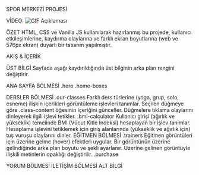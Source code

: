 SPOR MERKEZİ PROJESİ


VİDEO:
![GIF Açıklaması](proje-on-izleme.gif)

ÖZET
HTML, CSS ve Vanilla JS kullanılarak hazırlanmış bu projede, kullanıcı etkileşimlerine, kaydırma olaylarına ve farklı ekran boyutlarına (web ve 576px ekran) duyarlı bir tasarım yapılmıştır.

AKIŞ & İÇERİK

ÜST BİLGİ
Sayfada aşağı kaydırıldığında üst bilginin arka plan rengini değiştirir.

 ANA SAYFA BÖLMESİ
.hero
.home-boxes

 DERSLER BÖLMESİ
.our-classes
Farklı ders türlerine (yoga, grup, solo, esneme) ilişkin içerikleri görüntüleme işlevleri tanımlar.
Seçilen düğmeye göre .class-content öğesinin içeriğini günceller.
Düğmelere tıklama olaylarını dinleyerek ilgili işlevi tetikler.
.bmi-calculator
Kullanıcı girişi (ağırlık ve yükseklik) temelinde BMI (Vücut Kitle İndeksi) hesaplayan bir işlev tanımlar.
Hesaplama işlevini tetiklemek için giriş alanlarında (yükseklik ve ağırlık için) tuş vuruşu olaylarını dinler.
 EĞİTMEN BÖLMESİ
.trainers
Eğitmen görüntüleri için üzerine gelme (hover) efektleri uygular.
Bir görüntünün üzerine gelindiğinde arka plan boyutu ve şekli ayarlanır.
Üzerine gelinen görüntüyle ilişkili metinlerin opaklığı değiştirilir.
.purchase

YORUM BÖLMESİ
İLETİŞİM BÖLMESİ
ALT BİLGİ